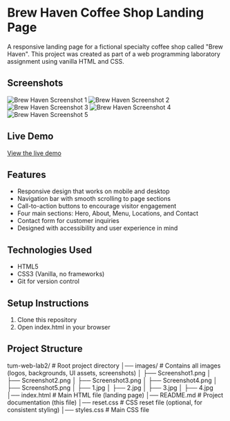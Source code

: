﻿# Brew Haven Coffee Shop Landing Page

A responsive landing page for a fictional specialty coffee shop called "Brew Haven". This project was created as part of a web programming laboratory assignment using vanilla HTML and CSS.

## Screenshots

![Brew Haven Screenshot 1](images/Screenshot1.jpg)
![Brew Haven Screenshot 2](images/Screenshot2.jpg)
![Brew Haven Screenshot 3](images/Screenshot3.jpg)
![Brew Haven Screenshot 4](images/Screenshot4.jpg)
![Brew Haven Screenshot 5](images/Screenshot5.jpg)

## Live Demo

[View the live demo](https://youtu.be/PKpy272qn6g)

## Features

- Responsive design that works on mobile and desktop
- Navigation bar with smooth scrolling to page sections
- Call-to-action buttons to encourage visitor engagement
- Four main sections: Hero, About, Menu, Locations, and Contact
- Contact form for customer inquiries
- Designed with accessibility and user experience in mind

## Technologies Used

- HTML5
- CSS3 (Vanilla, no frameworks)
- Git for version control

## Setup Instructions

1. Clone this repository
2. Open index.html in your browser

## Project Structure
tum-web-lab2/          # Root project directory
│── images/            # Contains all images (logos, backgrounds, UI assets, screenshots)
│   ├── Screenshot1.png
│   ├── Screenshot2.png
│   ├── Screenshot3.png
│   ├── Screenshot4.png
│   ├── Screenshot5.png
│   ├── 1.jpg
│   ├── 2.jpg
│   ├── 3.jpg
│   ├── 4.jpg
│── index.html         # Main HTML file (landing page)
│── README.md          # Project documentation (this file)
│── reset.css          # CSS reset file (optional, for consistent styling)
│── styles.css         # Main CSS file
